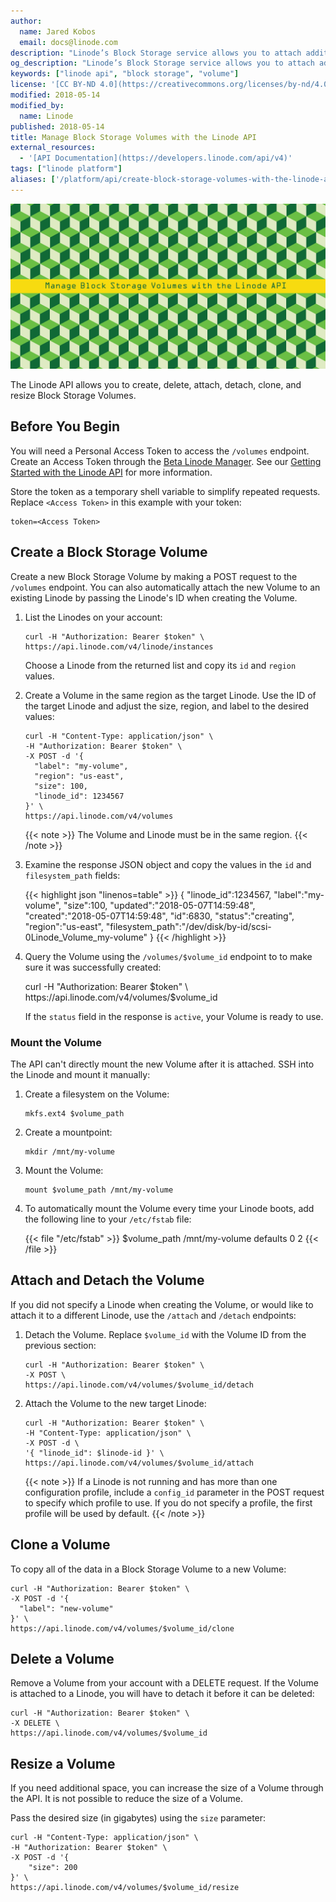 ```yaml
---
author:
  name: Jared Kobos
  email: docs@linode.com
description: "Linode’s Block Storage service allows you to attach additional storage volumes to your Linode. This guide demonstrates how to create, attach, clone, and resize Volumes using the Linode API."
og_description: "Linode’s Block Storage service allows you to attach additional storage volumes to your Linode. This guide demonstrates how to create, attach, clone, and resize Volumes using the Linode API."
keywords: ["linode api", "block storage", "volume"]
license: '[CC BY-ND 4.0](https://creativecommons.org/licenses/by-nd/4.0)'
modified: 2018-05-14
modified_by:
  name: Linode
published: 2018-05-14
title: Manage Block Storage Volumes with the Linode API
external_resources:
  - '[API Documentation](https://developers.linode.com/api/v4)'
tags: ["linode platform"]
aliases: ['/platform/api/create-block-storage-volumes-with-the-linode-api/']
---
```

![Manage Block Storage Volumes with the Linode API](manage-block-storage-volumes-with-the-linode-api.png "Manage Block Storage Volumes with the Linode API")
<!--- ![Block Storage Volues with the Linode API](api-block-storage-smp.png) --->

The Linode API allows you to create, delete, attach, detach, clone, and resize Block Storage Volumes.

## Before You Begin

You will need a Personal Access Token to access the `/volumes` endpoint. Create an Access Token through the [Beta Linode Manager](https://cloud.linode.com/profile/tokens). See our [Getting Started with the Linode API](/docs/platform/api/getting-started-with-the-linode-api/) for more information.

Store the token as a temporary shell variable to simplify repeated requests. Replace `<Access Token>` in this example with your token:

    token=<Access Token>

## Create a Block Storage Volume

Create a new Block Storage Volume by making a POST request to the `/volumes` endpoint. You can also automatically attach the new Volume to an existing Linode by passing the Linode's ID when creating the Volume.

1.  List the Linodes on your account:

        curl -H "Authorization: Bearer $token" \
        https://api.linode.com/v4/linode/instances

    Choose a Linode from the returned list and copy its `id` and `region` values.

2.  Create a Volume in the same region as the target Linode. Use the ID of the target Linode and adjust the size, region, and label to the desired values:

        curl -H "Content-Type: application/json" \
        -H "Authorization: Bearer $token" \
        -X POST -d '{
          "label": "my-volume",
          "region": "us-east",
          "size": 100,
          "linode_id": 1234567
        }' \
        https://api.linode.com/v4/volumes

    {{< note >}}
The Volume and Linode must be in the same region.
{{< /note >}}

3.  Examine the response JSON object and copy the values in the `id` and `filesystem_path` fields:

    {{< highlight json "linenos=table" >}}
{
   "linode_id":1234567,
   "label":"my-volume",
   "size":100,
   "updated":"2018-05-07T14:59:48",
   "created":"2018-05-07T14:59:48",
   "id":6830,
   "status":"creating",
   "region":"us-east",
   "filesystem_path":"/dev/disk/by-id/scsi-0Linode_Volume_my-volume"
}
{{< /highlight >}}

4.   Query the Volume using the `/volumes/$volume_id` endpoint to to make sure it was successfully created:

        curl -H "Authorization: Bearer $token" \
        https://api.linode.com/v4/volumes/$volume_id

      If the `status` field in the response is `active`, your Volume is ready to use.

### Mount the Volume

The API can't directly mount the new Volume after it is attached. SSH into the Linode and mount it manually:

1.  Create a filesystem on the Volume:

        mkfs.ext4 $volume_path

2.  Create a mountpoint:

        mkdir /mnt/my-volume

3.  Mount the Volume:

        mount $volume_path /mnt/my-volume

4.  To automatically mount the Volume every time your Linode boots, add the following line to your `/etc/fstab` file:

    {{< file "/etc/fstab" >}}
$volume_path /mnt/my-volume defaults 0 2
{{< /file >}}

## Attach and Detach the Volume

If you did not specify a Linode when creating the Volume, or would like to attach it to a different Linode, use the `/attach` and `/detach` endpoints:

1.  Detach the Volume. Replace `$volume_id` with the Volume ID from the previous section:

        curl -H "Authorization: Bearer $token" \
        -X POST \
        https://api.linode.com/v4/volumes/$volume_id/detach

2.  Attach the Volume to the new target Linode:

        curl -H "Authorization: Bearer $token" \
        -H "Content-Type: application/json" \
        -X POST -d \
        '{ "linode_id": $linode-id }' \
        https://api.linode.com/v4/volumes/$volume_id/attach

    {{< note >}}
If a Linode is not running and has more than one configuration profile, include a `config_id` parameter in the POST request to specify which profile to use. If you do not specify a profile, the first profile will be used by default.
{{< /note >}}

## Clone a Volume

To copy all of the data in a Block Storage Volume to a new Volume:

    curl -H "Authorization: Bearer $token" \
    -X POST -d '{
      "label": "new-volume"
    }' \
    https://api.linode.com/v4/volumes/$volume_id/clone

## Delete a Volume

Remove a Volume from your account with a DELETE request. If the Volume is attached to a Linode, you will have to detach it before it can be deleted:

    curl -H "Authorization: Bearer $token" \
    -X DELETE \
    https://api.linode.com/v4/volumes/$volume_id

## Resize a Volume

If you need additional space, you can increase the size of a Volume through the API. It is not possible to reduce the size of a Volume.

Pass the desired size (in gigabytes) using the `size` parameter:

    curl -H "Content-Type: application/json" \
    -H "Authorization: Bearer $token" \
    -X POST -d '{
        "size": 200
    }' \
    https://api.linode.com/v4/volumes/$volume_id/resize
